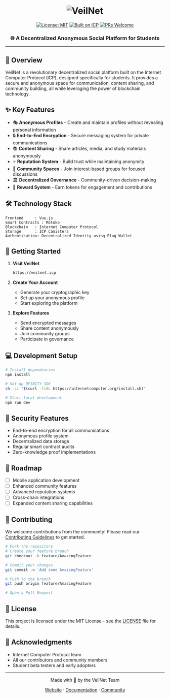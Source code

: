 <div align="center">
  
# ![VeilNet](https://via.placeholder.com/150x50/6B46C1/FFFFFF?text=VeilNet)

[![License: MIT](https://img.shields.io/badge/License-MIT-6B46C1.svg)](https://opensource.org/licenses/MIT)
[![Built on ICP](https://img.shields.io/badge/Built%20on-ICP-6B46C1.svg)](https://internetcomputer.org/)
[![PRs Welcome](https://img.shields.io/badge/PRs-welcome-6B46C1.svg)](http://makeapullrequest.com)

### 🌐 A Decentralized Anonymous Social Platform for Students

</div>

---

## 🌟 Overview

VeilNet is a revolutionary decentralized social platform built on the Internet Computer Protocol (ICP), designed specifically for students. It provides a secure and anonymous space for communication, content sharing, and community building, all while leveraging the power of blockchain technology.

## ✨ Key Features

- 🎭 **Anonymous Profiles** - Create and maintain profiles without revealing personal information
- 🔒 **End-to-End Encryption** - Secure messaging system for private communications
- 📚 **Content Sharing** - Share articles, media, and study materials anonymously
- ⭐ **Reputation System** - Build trust while maintaining anonymity
- 👥 **Community Spaces** - Join interest-based groups for focused discussions
- 🏛️ **Decentralized Governance** - Community-driven decision-making
- 🎁 **Reward System** - Earn tokens for engagement and contributions

## 🛠️ Technology Stack

```
Frontend     : Vue.js
Smart Contracts : Motoko
Blockchain   : Internet Computer Protocol
Storage      : ICP Canisters
Authentication: Decentralized Identity using Plug Wallet
```

## 🚀 Getting Started

1. **Visit VeilNet**
   ```bash
   https://veilnet.icp
   ```

2. **Create Your Account**
   - Generate your cryptographic key
   - Set up your anonymous profile
   - Start exploring the platform

3. **Explore Features**
   - Send encrypted messages
   - Share content anonymously
   - Join community groups
   - Participate in governance

## 💻 Development Setup

```bash
# Install dependencies
npm install

# Set up DFINITY SDK
sh -ci "$(curl -fsSL https://internetcomputer.org/install.sh)"

# Start local development
npm run dev
```

## 🔐 Security Features

- End-to-end encryption for all communications
- Anonymous profile system
- Decentralized data storage
- Regular smart contract audits
- Zero-knowledge proof implementations

## 🎯 Roadmap

- [ ] Mobile application development
- [ ] Enhanced community features
- [ ] Advanced reputation systems
- [ ] Cross-chain integrations
- [ ] Expanded content sharing capabilities

## 🤝 Contributing

We welcome contributions from the community! Please read our [Contributing Guidelines](CONTRIBUTING.md) to get started.

```bash
# Fork the repository
# Create your feature branch
git checkout -b feature/AmazingFeature

# Commit your changes
git commit -m 'Add some AmazingFeature'

# Push to the branch
git push origin feature/AmazingFeature

# Open a Pull Request
```

## 📄 License

This project is licensed under the MIT License - see the [LICENSE](LICENSE) file for details.

## 🌟 Acknowledgments

- Internet Computer Protocol team
- All our contributors and community members
- Student beta testers and early adopters

---

<div align="center">

Made with 💜 by the VeilNet Team

[Website](https://veilnet.icp) · [Documentation](https://docs.veilnet.icp) · [Community](https://community.veilnet.icp)

</div>